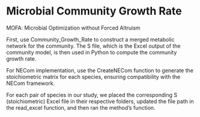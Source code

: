 # Microbial Community Growth Rate

MOFA: Microbial Optimization without Forced Altruism

First, use Community_Growth_Rate to construct a merged metabolic network for the community. The S file, which is the Excel output of the community model, is then used in Python to compute the community growth rate.

For NECom implementation, use the CreateNECom function to generate the stoichiometric matrix for each species, ensuring compatibility with the NECom framework.

For each pair of species in our study, we placed the corresponding S (stoichiometric) Excel file in their respective folders, updated the file path in the read_excel function, and then ran the method’s function.
